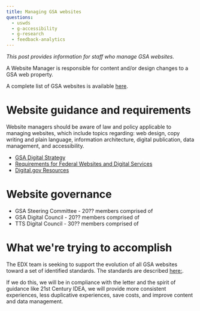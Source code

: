 ```yaml
---
title: Managing GSA websites
questions:
  - uswds
  - g-accessibility
  - g-research
  - feedback-analytics
---
```


_This post provides information for staff who manage GSA websites._

A Website Manager is responsible for content and/or design changes to a GSA web property.

A complete list of GSA websites is available [here](https://docs.google.com/spreadsheets/d/1OBO6g7_OsVBv0vG8WSCI6L2FD_iRh3A7a_6eQWj2zLE/edit#gid=1110367951).

# Website guidance and requirements

Website managers should be aware of law and policy
applicable to managing websites, which include topics regarding:
web design, copy writing and plain language, information architecture,
digital publication, data management, and accessibility.

* [GSA Digital Strategy](https://gsa.gov/digital-strategy)
* [Requirements for Federal Websites and Digital Services](https://digital.gov/resources/checklist-of-requirements-for-federal-digital-services)
* [Digital.gov Resources](https://digital.gov/resources/)

# Website governance

* GSA Steering Committee - 20?? members comprised of
* GSA Digital Council - 20?? members comprised of
* TTS Digital Council - 30?? members comprised of

# What we're trying to accomplish

The EDX team is seeking to support the evolution of all GSA websites toward a set of identified standards.
The standards are described [here:]({{site.baseurl}}/TBD-TBD-TBD-another-page-about-what-we-track-for-websites).

If we do this, we will be in compliance with the letter and the spirit of guidance
like 21st Century IDEA, we will provide more consistent experiences, less duplicative experiences,
save costs, and improve content and data management.
